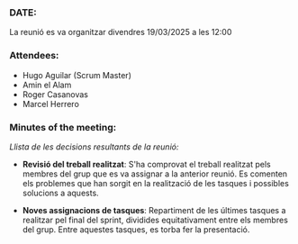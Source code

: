 ### DATE:

La reunió es va organitzar divendres 19/03/2025 a les 12:00

### Attendees:

- Hugo Aguilar (Scrum Master)
- Amin el Alam
- Roger Casanovas
- Marcel Herrero

### Minutes of the meeting:

*Llista de les decisions resultants de la reunió:*

- **Revisió del treball realitzat**: S'ha comprovat el treball realitzat pels membres del grup que es va assignar a la anterior reunió. Es comenten els problemes que han sorgit en la realització de les tasques i possibles solucions a aquests.

- **Noves assignacions de tasques**: Repartiment de les últimes tasques a realitzar pel final del sprint, dividides equitativament entre els membres del grup. Entre aquestes tasques, es torba fer la presentació.
